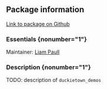 <div id='duckietown_demos-autogenerated' markdown='1'>


<!-- do not edit this file, autogenerated -->

## Package information 

[Link to package on Github](github:org=duckietown,repo=Software,path=70-convenience-packages/duckietown_demos,branch=master18)

### Essentials {nonumber="1"}

Maintainer: [Liam Paull](mailto:lpaull@mit.edu)

### Description {nonumber="1"}

TODO: description of `duckietown_demos`



</div>


